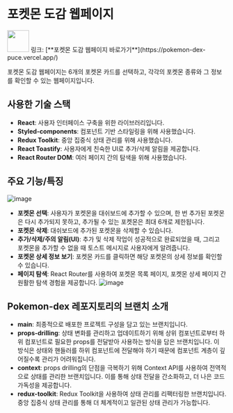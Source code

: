 # 포켓몬 도감 웹페이지

<img src="https://github.com/user-attachments/assets/2d2b9bc0-a55f-4f0e-bb7c-149d73e69edc" width="50" height="50"/>
링크: [**포켓몬 도감 웹페이지 바로가기**](https://pokemon-dex-puce.vercel.app/)


포켓몬 도감 웹페이지는 6개의 포켓몬 카드를 선택하고, 각각의 포켓몬 종류와 그 정보를 확인할 수 있는 웹페이지입니다.

## 사용한 기술 스택

- **React**: 사용자 인터페이스 구축을 위한 라이브러리입니다.
- **Styled-components**: 컴포넌트 기반 스타일링을 위해 사용했습니다.
- **Redux Toolkit**: 중앙 집중식 상태 관리를 위해 사용했습니다.
- **React Toastify**: 사용자에게 친숙한 UI로 추가/삭제 알림을 제공합니다.
- **React Router DOM**: 여러 페이지 간의 탐색을 위해 사용했습니다.

## 주요 기능/특징
![image](https://github.com/user-attachments/assets/35664912-872f-41e6-8e1c-c9e020597f32)


- **포켓몬 선택**: 사용자가 포켓몬을 대쉬보드에 추가할 수 있으며, 한 번 추가된 포켓몬은 다시 추가되지 못하고, 추가될 수 있는 포켓몬은 최대 6개로 제한됩니다.
- **포켓몬 삭제**: 대쉬보드에 추가된 포켓몬을 삭제할 수 있습니다.
- **추가/삭제/주의 알림(UI)**: 추가 및 삭제 작업이 성공적으로 완료되었을 때, 그리고 포켓몬을 추가할 수 없을 때 토스트 메시지로 사용자에게 알려줍니다.
- **포켓몬 상세 정보 보기**: 포켓몬 카드를 클릭하면 해당 포켓몬의 상세 정보를 확인할 수 있습니다.
- **페이지 탐색**: React Router를 사용하여 포켓몬 목록 페이지, 포켓몬 상세 페이지 간 원활한 탐색 경험을 제공합니다.
![image](https://github.com/user-attachments/assets/9a52a7d0-b676-4719-b0d6-fe275c6a2353)

## Pokemon-dex 레포지토리의 브랜치 소개
- **main**: 최종적으로 배포한 프로젝트 구성을 담고 있는 브랜치입니다.
- **props-drilling**: 상태 변화를 관리하고 업데이트하기 위해 상위 컴포넌트로부터 하위 컴포넌트로 필요한 props를 전달받아 사용하는 방식을 담은 브랜치입니다. 이 방식은 상태와 핸들러를 하위 컴포넌트에 전달해야 하기 때문에 컴포넌트 계층이 깊어질수록 관리가 어려워집니다.
- **context**: props drilling의 단점을 극복하기 위해 Context API를 사용하여 전역적으로 상태를 관리한 브랜치입니다. 이를 통해 상태 전달을 간소화하고, 더 나은 코드 가독성을 제공합니다.
- **redux-toolkit**: Redux Toolkit을 사용하여 상태 관리를 리팩터링한 브랜치입니다. 중앙 집중식 상태 관리를 통해 더 체계적이고 일관된 상태 관리가 가능합니다.


